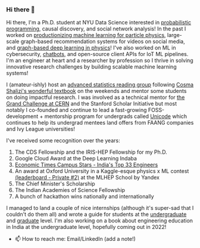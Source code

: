 ### Hi there 👋

<!--
**SwapneelM/swapneelm** is a ✨ _special_ ✨ repository because its `README.md` (this file) appears on your GitHub profile.

Here are some ideas to get you started:

- 👯 I’m looking to collaborate on ...
- 🤔 I’m looking for help with ...
- 💬 Ask me about ...

- 😄 Pronouns: ...
- ⚡ Fun fact: ...
-->

Hi there, I'm a Ph.D. student at NYU Data Science interested in [probabilistic programming](https://pyro.ai/), causal discovery, and social network analysis! In the past I worked on [productionizing machine learning for particle physics](https://github.com/SwapneelM/DeepJetCore/wiki), large-scale  graph-based recommendation systems for videos on social media, and [graph-based deep learning in physics](https://github.com/SwapneelM/TrackingNtuples)! I've also worked on ML in cybersecurity, [chatbots](https://github.com/SwapneelM/Protobot), and open-source client APIs for IoT ML pipelines. I'm an engineer at heart and a researcher by profession so I thrive in solving innovative research challenges by building scalable machine learning systems!

I (amateur-ishly) host an [advanced statistics reading group](https://www.youtube.com/playlist?list=PLob0yCmJjJ3XT9DfcQ63ly79ICmgGU5bt) following [Cosma Shalizi's wonderful textbook](https://drive.google.com/file/d/1ZH9hr7UEN-kmQWXndQkPQEtlP0tUHb1a/view?usp=sharing) on the weekends and mentor some students on doing impactful research. I was involved as a technical mentor for [the Grand Challenge at CERN](https://www.youtube.com/watch?v=sEJVrD2ALLM) and the Stanford Scholar Initiative but most notably I co-founded and continue to lead a fast-growing FOSS-development + mentorship program for undergrads called [Unicode](https://djunicode.in/) which continues to help its undergrad mentees land offers from FAANG companies and Ivy League universities!

I've received some recognition over the years:

1. The CDS Fellowship and the IRIS-HEP Fellowship for my Ph.D.
2. Google Cloud Award at the Deep Learning Indaba
3. [Economic Times Campus Stars - India's Top 33 Engineers](https://www.facebook.com/ETCampusStar/photos/a.132746417385552/184488968877963/?type=3)
4. An award at Oxford University in a Kaggle-esque physics x ML contest [(leaderboard - Private #2)](https://competitions.codalab.org/competitions/19818#results) at the MLHEP School by Yandex
5. The Chief Minister's Scholarship
6. The Indian Academies of Science Fellowship
7. A bunch of hackathon wins nationally and internationally

I managed to land a couple of nice internships (although it's super-sad that I couldn't do them all) and wrote a guide for students at the [undergraduate](https://medium.com/@swapneel_mehta/the-cern-openlab-internship-experience-questionnaire-included-67d995893bea) and [graduate](https://swapneelm.github.io/interview-advice-for-research-internships-in-data-science) level. I'm also working on a book about engineering education in India at the undergraduate level, hopefully coming out in 2022!


- 📫 How to reach me: Email/LinkedIn (add a note!)
